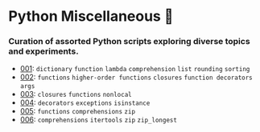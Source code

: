 # Python Miscellaneous 🐍

### Curation of assorted Python scripts exploring diverse topics and experiments.

- [001](./src/001.py): `dictionary` `function` `lambda` `comprehension` `list` `rounding` `sorting`
- [002](./src/002.py): `functions` `higher-order functions` `closures` `function decorators` `args`
- [003](./src/003.py): `closures` `functions` `nonlocal`
- [004](./src/004.py): `decorators` `exceptions` `isinstance`
- [005](./src/005.py): `functions` `comprehensions` `zip`
- [006](./src/006.py): `comprehensions` `itertools` `zip` `zip_longest`

